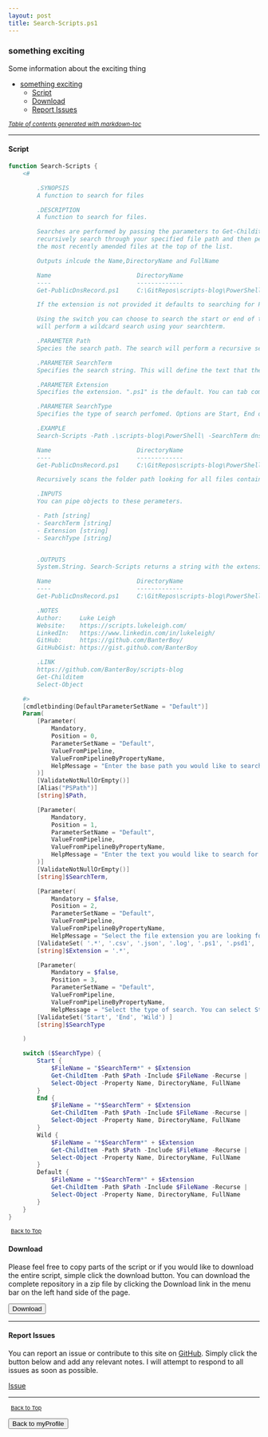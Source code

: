 ```yaml
---
layout: post
title: Search-Scripts.ps1
---
```


### something exciting

Some information about the exciting thing

- [something exciting](#something-exciting)
  - [Script](#script)
  - [Download](#download)
  - [Report Issues](#report-issues)

<small><i><a href='http://ecotrust-canada.github.io/markdown-toc/'>Table of contents generated with markdown-toc</a></i></small>

---

#### Script

```powershell
function Search-Scripts {
    <#

        .SYNOPSIS
        A function to search for files

        .DESCRIPTION
        A function to search for files.

        Searches are performed by passing the parameters to Get-Childitem which will then
        recursively search through your specified file path and then perform a sort to output
        the most recently amended files at the top of the list.

        Outputs inlcude the Name,DirectoryName and FullName

        Name                        DirectoryName                                       FullName
        ----                        -------------                                       --------
        Get-PublicDnsRecord.ps1     C:\GitRepos\scripts-blog\PowerShell\functions\dns   C:\GitRepos\scripts-blog\PowerShell\functions\dns\Get-PublicDnsRecord.ps1

        If the extension is not provided it defaults to searching for PS1 files (PowerShell Scripts).

        Using the switch you can choose to search the start or end of the file or selecting wild,
        will perform a wildcard search using your searchterm.

        .PARAMETER Path
        Species the search path. The search will perform a recursive search on the specified folder path.

        .PARAMETER SearchTerm
        Specifies the search string. This will define the text that the search will use to locate your files. Wildcard chars are not allowed.

        .PARAMETER Extension
        Specifies the extension. ".ps1" is the default. You can tab complete through the suggested list or you can enter your own file extension e.g. ".jpg"

        .PARAMETER SearchType
        Specifies the type of search perfomed. Options are Start, End or Wild. This will search either the beginning, end or somewhere inbetween. If no option is selected, it will default to performing a wildcard search.

        .EXAMPLE
        Search-Scripts -Path .\scripts-blog\PowerShell\ -SearchTerm dns -SearchType Wild -Extension .ps1

        Name                        DirectoryName                                       FullName
        ----                        -------------                                       --------
        Get-PublicDnsRecord.ps1     C:\GitRepos\scripts-blog\PowerShell\functions\dns   C:\GitRepos\scripts-blog\PowerShell\functions\dns\Get-PublicDnsRecord.ps1

        Recursively scans the folder path looking for all files containing the searchterm and lists the files located in the output

        .INPUTS
        You can pipe objects to these perameters.

        - Path [string]
        - SearchTerm [string]
        - Extension [string]
        - SearchType [string]


        .OUTPUTS
        System.String. Search-Scripts returns a string with the extension or file name.

        Name                        DirectoryName                                       FullName
        ----                        -------------                                       --------
        Get-PublicDnsRecord.ps1     C:\GitRepos\scripts-blog\PowerShell\functions\dns   C:\GitRepos\scripts-blog\PowerShell\functions\dns\Get-PublicDnsRecord.ps1

        .NOTES
        Author:     Luke Leigh
        Website:    https://scripts.lukeleigh.com/
        LinkedIn:   https://www.linkedin.com/in/lukeleigh/
        GitHub:     https://github.com/BanterBoy/
        GitHubGist: https://gist.github.com/BanterBoy

        .LINK
        https://github.com/BanterBoy/scripts-blog
        Get-Childitem
        Select-Object

    #>
    [cmdletbinding(DefaultParameterSetName = "Default")]
    Param(
        [Parameter(
            Mandatory,
            Position = 0,
            ParameterSetName = "Default",
            ValueFromPipeline,
            ValueFromPipelineByPropertyName,
            HelpMessage = "Enter the base path you would like to search."
        )]
        [ValidateNotNullOrEmpty()]
        [Alias("PSPath")]
        [string]$Path,

        [Parameter(
            Mandatory,
            Position = 1,
            ParameterSetName = "Default",
            ValueFromPipeline,
            ValueFromPipelineByPropertyName,
            HelpMessage = "Enter the text you would like to search for."
        )]
        [ValidateNotNullOrEmpty()]
        [string]$SearchTerm,

        [Parameter(
            Mandatory = $false,
            Position = 2,
            ParameterSetName = "Default",
            ValueFromPipeline,
            ValueFromPipelineByPropertyName,
            HelpMessage = "Select the file extension you are looking for. Defaults to '*.ps1' files.")]
        [ValidateSet( '.*', '.csv', '.json', '.log', '.ps1', '.psd1', '.psm1', '.txt', '.xls', '.xlsx') ]
        [string]$Extension = '.*',

        [Parameter(
            Mandatory = $false,
            Position = 3,
            ParameterSetName = "Default",
            ValueFromPipeline,
            ValueFromPipelineByPropertyName,
            HelpMessage = "Select the type of search. You can select Start/End/Wild to perform search for a file.")]
        [ValidateSet('Start', 'End', 'Wild') ]
        [string]$SearchType

    )

    switch ($SearchType) {
        Start {
            $FileName = "$SearchTerm*" + $Extension
            Get-ChildItem -Path $Path -Include $FileName -Recurse |
            Select-Object -Property Name, DirectoryName, FullName
        }
        End {
            $FileName = "*$SearchTerm" + $Extension
            Get-ChildItem -Path $Path -Include $FileName -Recurse |
            Select-Object -Property Name, DirectoryName, FullName
        }
        Wild {
            $FileName = "*$SearchTerm*" + $Extension
            Get-ChildItem -Path $Path -Include $FileName -Recurse |
            Select-Object -Property Name, DirectoryName, FullName
        }
        Default {
            $FileName = "*$SearchTerm*" + $Extension
            Get-ChildItem -Path $Path -Include $FileName -Recurse |
            Select-Object -Property Name, DirectoryName, FullName
        }
    }
}
```

<span style="font-size:11px;"><a href="#"><i class="fas fa-caret-up" aria-hidden="true" style="color: white; margin-right:5px;"></i>Back to Top</a></span>

#### Download

Please feel free to copy parts of the script or if you would like to download the entire script, simple click the download button. You can download the complete repository in a zip file by clicking the Download link in the menu bar on the left hand side of the page.

<button class="btn" type="submit" onclick="window.open('https://scripts.lukeleigh.com/powershell/functions/myProfile/Search-Scripts.ps1')">
    <i class="fa fa-cloud-download-alt">
    </i>
        Download
</button>

---

#### Report Issues

You can report an issue or contribute to this site on <a href="https://github.com/BanterBoy/scripts-blog/issues">GitHub</a>. Simply click the button below and add any relevant notes. I will attempt to respond to all issues as soon as possible.

<!-- Place this tag where you want the button to render. -->

<a class="github-button" href="https://github.com/BanterBoy/scripts-blog/issues/new?title=Search-Scripts.ps1&body=There is a problem with this function. Please find details below." data-show-count="true" aria-label="Issue BanterBoy/scripts-blog on GitHub">Issue</a>

---

<span style="font-size:11px;"><a href="#"><i class="fas fa-caret-up" aria-hidden="true" style="color: white; margin-right:5px;"></i>Back to Top</a></span>

<a href="/menu/_pages/myProfile.html">
    <button class="btn">
        <i class='fas fa-reply'>
        </i>
            Back to myProfile
    </button>
</a>

[1]: http://ecotrust-canada.github.io/markdown-toc
[2]: https://github.com/googlearchive/code-prettify
